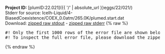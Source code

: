 **Project ID:** [plumID:22.021]({{ '/' | absolute_url }}eggs/22/021/)  
Stderr for source:  IceIh-Liquid/4-BiasedCoexistence/COEX_0.0atm/265.0K/plumed.start.dat   
Download: [zipped raw stdout](plumed.start.dat.plumed.stdout.txt.zip) - [zipped raw stderr](plumed.start.dat.plumed.stderr.txt.zip) 
{% raw %}
<pre>
#! Only the first 1000 rows of the error file are shown below
#! To inspect the full error file, please download the zipped raw stderr file above
</pre>
{% endraw %}
